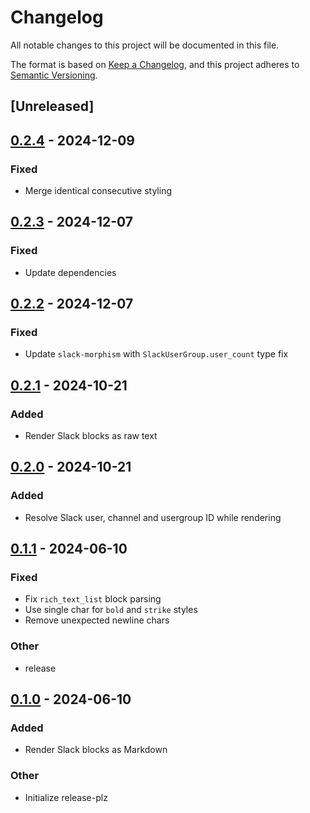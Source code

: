 # Changelog
All notable changes to this project will be documented in this file.

The format is based on [Keep a Changelog](https://keepachangelog.com/en/1.0.0/),
and this project adheres to [Semantic Versioning](https://semver.org/spec/v2.0.0.html).

## [Unreleased]

## [0.2.4](https://github.com/dax/slack-blocks-render/compare/v0.2.3...v0.2.4) - 2024-12-09

### Fixed

- Merge identical consecutive styling

## [0.2.3](https://github.com/dax/slack-blocks-render/compare/v0.2.2...v0.2.3) - 2024-12-07

### Fixed

- Update dependencies

## [0.2.2](https://github.com/dax/slack-blocks-render/compare/v0.2.1...v0.2.2) - 2024-12-07

### Fixed

- Update `slack-morphism` with `SlackUserGroup.user_count` type fix

## [0.2.1](https://github.com/dax/slack-blocks-render/compare/v0.2.0...v0.2.1) - 2024-10-21

### Added

- Render Slack blocks as raw text

## [0.2.0](https://github.com/dax/slack-blocks-render/compare/v0.1.1...v0.2.0) - 2024-10-21

### Added

- Resolve Slack user, channel and usergroup ID while rendering

## [0.1.1](https://github.com/dax/slack-blocks-render/compare/v0.1.0...v0.1.1) - 2024-06-10

### Fixed
- Fix `rich_text_list` block parsing
- Use single char for `bold` and `strike` styles
- Remove unexpected newline chars

### Other
- release

## [0.1.0](https://github.com/dax/slack-blocks-render/releases/tag/v0.1.0) - 2024-06-10

### Added
- Render Slack blocks as Markdown

### Other
- Initialize release-plz

